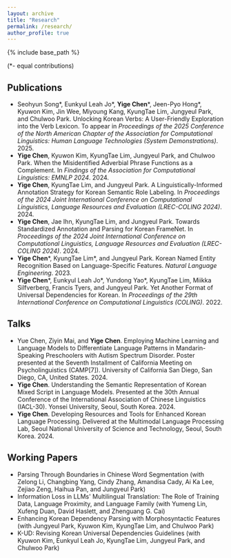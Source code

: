 ```yaml
---
layout: archive
title: "Research"
permalink: /research/
author_profile: true
---
```


<!--
{% if author.googlescholar %}
  You can also find my articles on <u><a href="{{author.googlescholar}}">my Google Scholar profile</a>.</u>
{% endif %}
-->

{% include base_path %}

(\*- equal contributions)

## Publications

* Seohyun Song\*, Eunkyul Leah Jo\*, **Yige Chen**\*, Jeen-Pyo Hong\*, Kyuwon Kim, Jin Wee, Miyoung Kang, KyungTae Lim, Jungyeul Park, and Chulwoo Park. Unlocking Korean Verbs: A User-Friendly Exploration into the Verb Lexicon. To appear in *Proceedings of the 2025 Conference of the North American Chapter of the Association for Computational Linguistics: Human Language Technologies (System Demonstrations)*. 2025.
* **Yige Chen**, Kyuwon Kim, KyungTae Lim, Jungyeul Park, and Chulwoo Park. When the Misidentified Adverbial Phrase Functions as a Complement. In *Findings of the Association for Computational Linguistics: EMNLP 2024*. 2024.
* **Yige Chen**, KyungTae Lim, and Jungyeul Park. A Linguistically-Informed Annotation Strategy for Korean Semantic Role Labeling. In *Proceedings of the 2024 Joint International Conference on Computational Linguistics, Language Resources and Evaluation (LREC-COLING 2024)*. 2024.
* **Yige Chen**, Jae Ihn, KyungTae Lim, and Jungyeul Park. Towards Standardized Annotation and Parsing for Korean FrameNet. In *Proceedings of the 2024 Joint International Conference on Computational Linguistics, Language Resources and Evaluation (LREC-COLING 2024)*. 2024. 
* **Yige Chen**\*, KyungTae Lim\*, and Jungyeul Park. Korean Named Entity Recognition Based on Language-Specific Features. *Natural Language Engineering*. 2023.
* **Yige Chen**\*, Eunkyul Leah Jo\*, Yundong Yao\*, KyungTae Lim, Miikka Silfverberg, Francis Tyers, and Jungyeul Park. Yet Another Format of Universal Dependencies for Korean. In *Proceedings of the 29th International Conference on Computational Linguistics (COLING)*. 2022. 

## Talks

* Yue Chen, Ziyin Mai, and **Yige Chen**. Employing Machine Learning and Language Models to Differentiate Language Patterns in Mandarin-Speaking Preschoolers with Autism Spectrum Disorder. Poster presented at the Seventh Installment of California Meeting on Psycholinguistics (CAMP\[7\]). University of California San Diego, San Diego, CA, United States. 2024.
* **Yige Chen**. Understanding the Semantic Representation of Korean Mixed Script in Language Models. Presented at the 30th Annual Conference of the International Association of Chinese Linguistics (IACL-30). Yonsei University, Seoul, South Korea. 2024.
* **Yige Chen**. Developing Resources and Tools for Enhanced Korean Language Processing. Delivered at the Multimodal Language Processing Lab, Seoul National University of Science and Technology, Seoul, South Korea. 2024.

## Working Papers

* Parsing Through Boundaries in Chinese Word Segmentation (with Zelong Li, Changbing Yang, Cindy Zhang, Amandisa Cady, Ai Ka Lee, Zejiao Zeng, Haihua Pan, and Jungyeul Park)
* Information Loss in LLMs' Multilingual Translation: The Role of Training Data, Language Proximity, and Language Family (with Yumeng Lin, Xufeng Duan, David Haslett, and Zhenguang G. Cai)
* Enhancing Korean Dependency Parsing with Morphosyntactic Features (with Jungyeul Park, Kyuwon Kim, KyungTae Lim, and Chulwoo Park)
* K-UD: Revising Korean Universal Dependencies Guidelines (with Kyuwon Kim, Eunkyul Leah Jo, KyungTae Lim, Jungyeul Park, and Chulwoo Park)

<!--## In Preparation

* Revising Universal Dependencies for Korean (with Kyuwon Kim, Eunkyul Leah Jo, KyungTae Lim, Jungyeul Park, and Chulwoo Park)
* Treebank construction for Wu Chinese (with Haihua Pan)
* Machine translation on online users' cognitive reactions (with Keehyung Kim)
* Multiword expressions in Universal Dependencies (with Danny Yu, Sara Mirjalili, Jungyeul Park, etc.)
* Investigating adnominal endings in Korean (with Jungyeul Park and Chulwoo Park)
* Linearization of dependency trees for parsing (with Jungyeul Park)
* Autoregressive language models and language acquisition (with Zebo Xu, Zhuang Qiu, Haihua Pan, and Zhenguang G. Cai)
* Back-translation with decoder-only transformer models (with Yumeng Lin, Xufeng Duan, and Zhenguang G. Cai)
* Machine learning for Mandarin-speaking preschoolers with autism spectrum disorder (with Yue Chen, and Ziyin Mai)
* Digital humanities for Western sinology (with Pak Kin Lau, Zhongyang Yu, Lawrence Cheung, Stuart McManus, etc.)
* Detection of AI-generated texts using linguistic cues (with Zeyao Qi, Thomas Lee, etc.)-->
